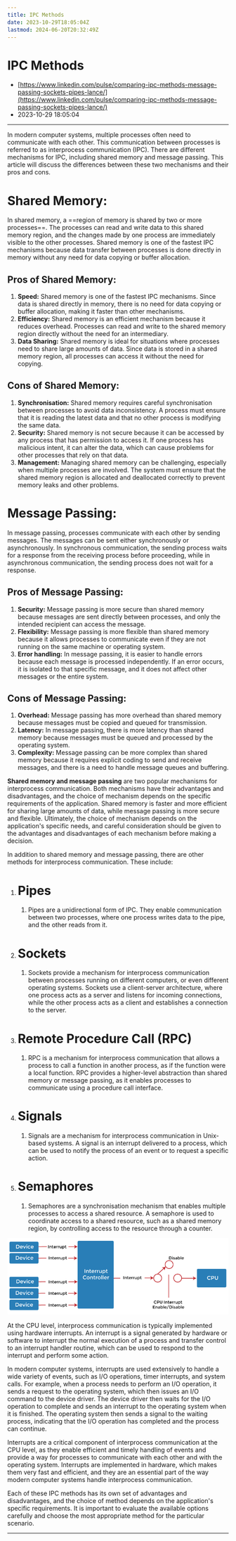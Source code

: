 ```yaml
---
title: IPC Methods
date: 2023-10-29T18:05:04Z
lastmod: 2024-06-20T20:32:49Z
---
```


# IPC Methods

* [https://www.linkedin.com/pulse/comparing-ipc-methods-message-passing-sockets-pipes-lance/](https://www.linkedin.com/pulse/comparing-ipc-methods-message-passing-sockets-pipes-lance/)
* 2023-10-29 18:05:04

---

In modern computer systems, multiple processes often need to communicate with each other. This communication between processes is referred to as interprocess communication (IPC). There are different mechanisms for IPC, including shared memory and message passing. This article will discuss the differences between these two mechanisms and their pros and cons.

# **Shared Memory:**

In shared memory, a ==region of memory is shared by two or more processes==. The processes can read and write data to this shared memory region, and the changes made by one process are immediately visible to the other processes. Shared memory is one of the fastest IPC mechanisms because data transfer between processes is done directly in memory without any need for data copying or buffer allocation.

## **Pros of Shared Memory:**

1. **Speed:**  Shared memory is one of the fastest IPC mechanisms. Since data is shared directly in memory, there is no need for data copying or buffer allocation, making it faster than other mechanisms.
2. **Efficiency:**  Shared memory is an efficient mechanism because it reduces overhead. Processes can read and write to the shared memory region directly without the need for an intermediary.
3. **Data Sharing:**  Shared memory is ideal for situations where processes need to share large amounts of data. Since data is stored in a shared memory region, all processes can access it without the need for copying.

## **Cons of Shared Memory:**

1. **Synchronisation:**  Shared memory requires careful synchronisation between processes to avoid data inconsistency. A process must ensure that it is reading the latest data and that no other process is modifying the same data.
2. **Security:**  Shared memory is not secure because it can be accessed by any process that has permission to access it. If one process has malicious intent, it can alter the data, which can cause problems for other processes that rely on that data.
3. **Management:**  Managing shared memory can be challenging, especially when multiple processes are involved. The system must ensure that the shared memory region is allocated and deallocated correctly to prevent memory leaks and other problems.

# **Message Passing:**

In message passing, processes communicate with each other by sending messages. The messages can be sent either synchronously or asynchronously. In synchronous communication, the sending process waits for a response from the receiving process before proceeding, while in asynchronous communication, the sending process does not wait for a response.

## **Pros of Message Passing:**

1. **Security:**  Message passing is more secure than shared memory because messages are sent directly between processes, and only the intended recipient can access the message.
2. **Flexibility:**  Message passing is more flexible than shared memory because it allows processes to communicate even if they are not running on the same machine or operating system.
3. **Error handling:**  In message passing, it is easier to handle errors because each message is processed independently. If an error occurs, it is isolated to that specific message, and it does not affect other messages or the entire system.

## **Cons of Message Passing:**

1. **Overhead:**  Message passing has more overhead than shared memory because messages must be copied and queued for transmission.
2. **Latency:**  In message passing, there is more latency than shared memory because messages must be queued and processed by the operating system.
3. **Complexity:**  Message passing can be more complex than shared memory because it requires explicit coding to send and receive messages, and there is a need to handle message queues and buffering.

**Shared memory and message passing** are two popular mechanisms for interprocess communication. Both mechanisms have their advantages and disadvantages, and the choice of mechanism depends on the specific requirements of the application. Shared memory is faster and more efficient for sharing large amounts of data, while message passing is more secure and flexible. Ultimately, the choice of mechanism depends on the application's specific needs, and careful consideration should be given to the advantages and disadvantages of each mechanism before making a decision.

In addition to shared memory and message passing, there are other methods for interprocess communication. These include:

1. # **Pipes**

    1. Pipes are a unidirectional form of IPC. They enable communication between two processes, where one process writes data to the pipe, and the other reads from it.
2. # **Sockets**

    1. Sockets provide a mechanism for interprocess communication between processes running on different computers, or even different operating systems. Sockets use a client-server architecture, where one process acts as a server and listens for incoming connections, while the other process acts as a client and establishes a connection to the server.
3. # **Remote Procedure Call (RPC)**

    1. RPC is a mechanism for interprocess communication that allows a process to call a function in another process, as if the function were a local function. RPC provides a higher-level abstraction than shared memory or message passing, as it enables processes to communicate using a procedure call interface.
4. # **Signals**

    1. Signals are a mechanism for interprocess communication in Unix-based systems. A signal is an interrupt delivered to a process, which can be used to notify the process of an event or to request a specific action.
5. # Semaphores

    1. Semaphores are a synchronisation mechanism that enables multiple processes to access a shared resource. A semaphore is used to coordinate access to a shared resource, such as a shared memory region, by controlling access to the resource through a counter.

​![No alt text provided for this image](assets/1676772996446-20231029180504-vke1jbc.png)​

At the CPU level, interprocess communication is typically implemented using hardware interrupts. An interrupt is a signal generated by hardware or software to interrupt the normal execution of a process and transfer control to an interrupt handler routine, which can be used to respond to the interrupt and perform some action.

In modern computer systems, interrupts are used extensively to handle a wide variety of events, such as I/O operations, timer interrupts, and system calls. For example, when a process needs to perform an I/O operation, it sends a request to the operating system, which then issues an I/O command to the device driver. The device driver then waits for the I/O operation to complete and sends an interrupt to the operating system when it is finished. The operating system then sends a signal to the waiting process, indicating that the I/O operation has completed and the process can continue.

Interrupts are a critical component of interprocess communication at the CPU level, as they enable efficient and timely handling of events and provide a way for processes to communicate with each other and with the operating system. Interrupts are implemented in hardware, which makes them very fast and efficient, and they are an essential part of the way modern computer systems handle interprocess communication.

Each of these IPC methods has its own set of advantages and disadvantages, and the choice of method depends on the application's specific requirements. It is important to evaluate the available options carefully and choose the most appropriate method for the particular scenario.

---
